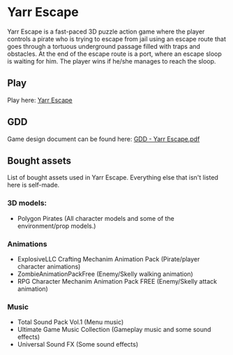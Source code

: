 # Yarr Escape
Yarr Escape is a fast-paced 3D puzzle action game where the player controls a pirate who is
trying to escape from jail using an escape route that goes through a tortuous underground
passage filled with traps and obstacles. At the end of the escape route is a port, where an
escape sloop is waiting for him. The player wins if he/she manages to reach the sloop.

## Play
Play here: [Yarr Escape](https://play.unity.com/mg/other/yarr-escape) 

## GDD
Game design document can be found here: [GDD - Yarr Escape.pdf](GDD%20-%20Yarr%20Escape.pdf)

## Bought assets
List of bought assets used in Yarr Escape. Everything else that isn't listed here is self-made.

### 3D models:
- Polygon Pirates (All character models and some of the environment/prop models.)

### Animations
- ExplosiveLLC Crafting Mechanim Animation Pack (Pirate/player character animations)
- ZombieAnimationPackFree (Enemy/Skelly walking animation)
- RPG Character Mechanim Animation Pack FREE (Enemy/Skelly attack animation)

### Music
- Total Sound Pack Vol.1 (Menu music)
- Ultimate Game Music Collection (Gameplay music and some sound effects)
- Universal Sound FX (Some sound effects)


